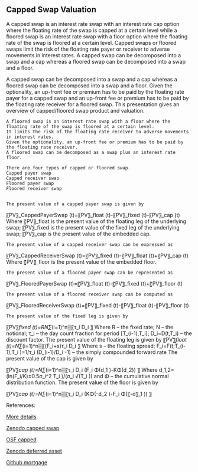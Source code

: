 ## Capped Swap Valuation
   
A capped swap is an interest rate swap with an interest rate cap option where the floating rate of the swap is capped at a certain level while a floored swap is an interest rate swap with a floor option where the floating rate of the swap is floored at a certain level. Capped swaps or floored swaps limit the risk of the floating rate payer or receiver to adverse movements in interest rates. A capped swap can be decomposed into a swap and a cap whereas a floored swap can be decomposed into a swap and a floor. 

A capped swap can be decomposed into a swap and a cap whereas a floored swap can be decomposed into a swap and a floor. Given the optionality, an up-front fee or premium has to be paid by the floating rate payer for a capped swap and an up-front fee or premium has to be paid by the floating rate receiver for a floored swap. This presentation gives an overview of capped/floored swap product and valuation.

	A floored swap is an interest rate swap with a floor where the floating rate of the swap is floored at a certain level.
	It limits the risk of the floating rate receiver to adverse movements in interest rates.
	Given the optionality, an up-front fee or premium has to be paid by the floating rate receiver.
	A floored swap can be decomposed as a swap plus an interest rate floor.

	There are four types of capped or floored swap.
	Capped payer swap
	Capped receiver swap
	Floored payer swap
	Floored receiver swap


	The present value of a capped payer swap is given by
〖PV〗_CappedPayerSwap (t)=〖PV〗_float (t)-〖PV〗_fixed (t)-〖PV〗_cap (t)
Where 
〖PV〗_float is the present value of the floating leg of the underlying swap;
 〖PV〗_fixed is the present value of the fixed leg of the underlying swap;
〖PV〗_cap is the present value of the embedded cap.

	The present value of a capped receiver swap can be expressed as
〖PV〗_CappedReceiverSwap (t)=〖PV〗_fixed (t)-〖PV〗_float (t)+〖PV〗_cap (t)
Where  〖PV〗_floor is the present value of the embedded floor.

	The present value of a floored payer swap can be represented as
〖PV〗_FlooredPayerSwap (t)=〖PV〗_float (t)-〖PV〗_fixed (t)+〖PV〗_floor (t)

	The present value of a floored receiver swap can be computed as
〖PV〗_FlooredReceiverSwap (t)=〖PV〗_fixed (t)-〖PV〗_float (t)-〖PV〗_floor (t)





	The present value of the fixed leg is given by
〖PV〗_fixed (t)=RN∑_(i=1)^n▒〖τ_i D_i 〗
Where R – the fixed rate; N – the notional; τ_i – the day count fraction for period [T_(i-1),T_i]; D_i=D(t,T_i) – the discount factor.
	The present value of the floating leg is given by
〖PV〗_float (t)=N∑_(i=1)^n▒〖(F_i+s)τ_i D_i 〗
Where s – the floating spread; F_i=F(t;T_(i-1),T_i )=1/τ_i  (D_(i-1)/D_i -1) – the simply compounded forward rate
	The present value of the cap is given by

〖PV〗_cap (t)=N∑_(i=1)^n▒〖τ_i D_i (F_i Φ(d_1 )-KΦ(d_2)) 〗
Where d_1,2=(ln⁡(F_i/K)±0.5σ_i^2 T_i )/(σ_i √(T_i )) and Φ – the cumulative normal distribution function.
	The present value of the floor is given by

〖PV〗_cap (t)=N∑_(i=1)^n▒〖τ_i D_i (KΦ(-d_2 )-F_i Φ(〖-d〗_1 )) 〗



References:

   
[More details](./IrCappedSwap-31.pdf)
   
[Zenodo capped swap](https://zenodo.org/record/6493574/files/Zenodo-IrCappedSwap.pdf)
 
[OSF capped](https://osf.io/jskhm/download)

[Zenodo deferred asset](https://zenodo.org/record/6547212#.YpDvPqgpDq4)

[Github mortgage](https://github.com/cfrm17/MortgageAnalytics)


